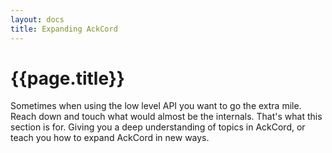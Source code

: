 ```yaml
---
layout: docs
title: Expanding AckCord
---
```


# {{page.title}}
Sometimes when using the low level API you want to go the extra mile. Reach down
and touch what would almost be the internals. That's what this section is for.
Giving you a deep understanding of topics in AckCord, or teach you how to expand
AckCord in new ways.